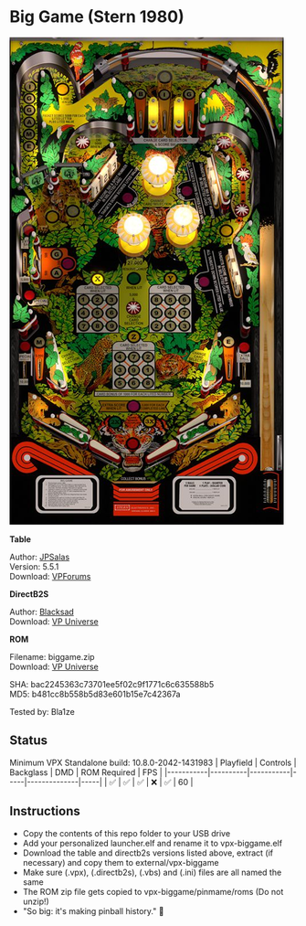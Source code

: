 # Big Game (Stern 1980)

![Table Preview](https://github.com/Bla1ze/vpx-images/blob/main/vpx-biggame.png)

**Table**

Author: [JPSalas](https://www.vpforums.org/index.php?showuser=277)  
Version: 5.5.1  
Download: [VPForums](https://www.vpforums.org/index.php?app=downloads&showfile=12920)

**DirectB2S**

Author: [Blacksad](https://vpuniverse.com/profile/9127-blacksad/)  
Download: [VP Universe](https://vpuniverse.com/files/file/17853-big-game-stern-1980-b2s-with-full-dmd/)

**ROM**

Filename: biggame.zip  
Download: [VP Universe](https://vpuniverse.com/files/file/750-big-game-stern-1980/)  

SHA: bac2245363c73701ee5f02c9f1771c6c635588b5  
MD5: b481cc8b558b5d83e601b15e7c42367a

Tested by: Bla1ze

## Status 

Minimum VPX Standalone build: 10.8.0-2042-1431983
| Playfield | Controls | Backglass | DMD | ROM Required | FPS | 
|-----------|----------|-----------|-----|--------------|-----|
| :white_check_mark: | :white_check_mark: | :white_check_mark: | :x: | :white_check_mark: | 60 |

## Instructions

- Copy the contents of this repo folder to your USB drive
- Add your personalized launcher.elf and rename it to vpx-biggame.elf
- Download the table and directb2s versions listed above, extract (if necessary) and copy them to external/vpx-biggame
- Make sure (.vpx), (.directb2s), (.vbs) and (.ini) files are all named the same
- The ROM zip file gets copied to vpx-biggame/pinmame/roms (Do not unzip!)
- "So big: it's making pinball history." 🐯
